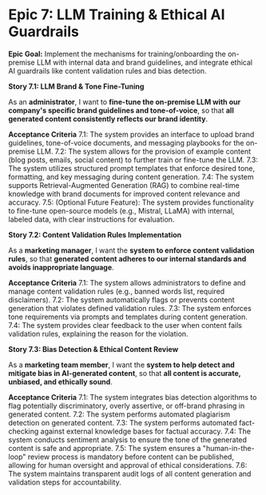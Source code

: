 # Epic 7: LLM Training & Ethical AI Guardrails

**Epic Goal:** Implement the mechanisms for training/onboarding the on-premise LLM with internal data and brand guidelines, and integrate ethical AI guardrails like content validation rules and bias detection.

**Story 7.1: LLM Brand & Tone Fine-Tuning**

As an **administrator**,
I want to **fine-tune the on-premise LLM with our company's specific brand guidelines and tone-of-voice**,
so that **all generated content consistently reflects our brand identity**.

**Acceptance Criteria**
7.1: The system provides an interface to upload brand guidelines, tone-of-voice documents, and messaging playbooks for the on-premise LLM.
7.2: The system allows for the provision of example content (blog posts, emails, social content) to further train or fine-tune the LLM.
7.3: The system utilizes structured prompt templates that enforce desired tone, formatting, and key messaging during content generation.
7.4: The system supports Retrieval-Augmented Generation (RAG) to combine real-time knowledge with brand documents for improved content relevance and accuracy.
7.5: (Optional Future Feature): The system provides functionality to fine-tune open-source models (e.g., Mistral, LLaMA) with internal, labeled data, with clear instructions for evaluation.

**Story 7.2: Content Validation Rules Implementation**

As a **marketing manager**,
I want the **system to enforce content validation rules**,
so that **generated content adheres to our internal standards and avoids inappropriate language**.

**Acceptance Criteria**
7.1: The system allows administrators to define and manage content validation rules (e.g., banned words list, required disclaimers).
7.2: The system automatically flags or prevents content generation that violates defined validation rules.
7.3: The system enforces tone requirements via prompts and templates during content generation.
7.4: The system provides clear feedback to the user when content fails validation rules, explaining the reason for the violation.

**Story 7.3: Bias Detection & Ethical Content Review**

As a **marketing team member**,
I want the **system to help detect and mitigate bias in AI-generated content**,
so that **all content is accurate, unbiased, and ethically sound**.

**Acceptance Criteria**
7.1: The system integrates bias detection algorithms to flag potentially discriminatory, overly assertive, or off-brand phrasing in generated content.
7.2: The system performs automated plagiarism detection on generated content.
7.3: The system performs automated fact-checking against external knowledge bases for factual accuracy.
7.4: The system conducts sentiment analysis to ensure the tone of the generated content is safe and appropriate.
7.5: The system ensures a "human-in-the-loop" review process is mandatory before content can be published, allowing for human oversight and approval of ethical considerations.
7.6: The system maintains transparent audit logs of all content generation and validation steps for accountability.
